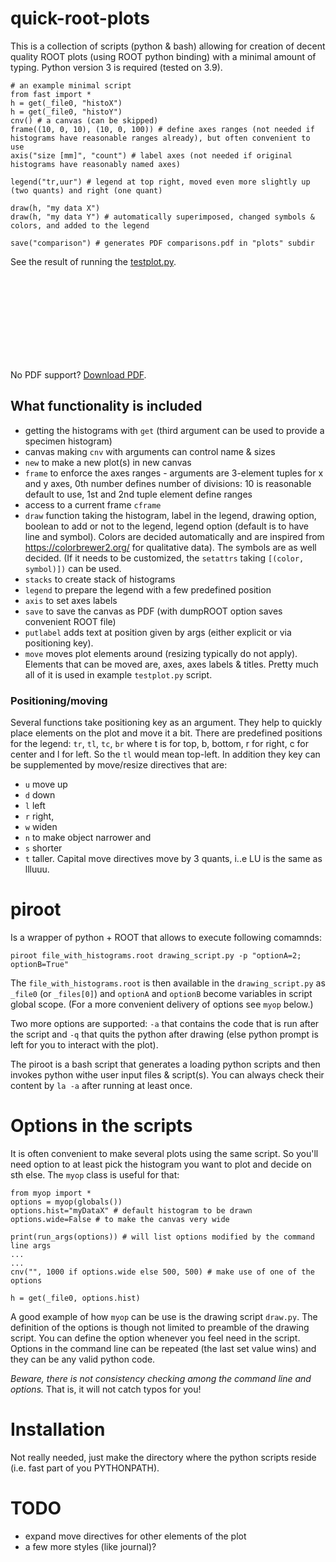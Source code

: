 # quick-root-plots

This is a collection of scripts (python & bash) allowing for creation of decent quality ROOT plots (using ROOT python binding) with a minimal amount of typing.
Python version 3 is required (tested on 3.9).

```
# an example minimal script
from fast import *
h = get(_file0, "histoX")
h = get(_file0, "histoY")
cnv() # a canvas (can be skipped)
frame((10, 0, 10), (10, 0, 100)) # define axes ranges (not needed if histograms have reasonable ranges already), but often convenient to use
axis("size [mm]", "count") # label axes (not needed if original histograms have reasonably named axes)

legend("tr,uur") # legend at top right, moved even more slightly up (two quants) and right (one quant)

draw(h, "my data X")
draw(h, "my data Y") # automatically superimposed, changed symbols & colors, and added to the legend

save("comparison") # generates PDF comparisons.pdf in "plots" subdir
```
See the result of running the [testplot.py](https://github.com/tboldagh/quick-root-plots/blob/main/scripts/testplot.py).
<object data="https://github.com/tboldagh/quick-root-plots/blob/main/figures/testplot.pdf" type="application/pdf" width="700px" height="700px">
    <embed src="https://github.com/tboldagh/quick-root-plots/blob/main/figures/testplot.pdf">
        <p>No PDF support? <a href="https://github.com/tboldagh/quick-root-plots/blob/main/figures/testplot.pdf">Download PDF</a>.</p>
    </embed>
</object>

## What functionality is included
* getting the histograms with `get` (third argument can be used to provide a specimen histogram)
* canvas making `cnv`  with arguments can control name & sizes
* `new` to make a new plot(s) in new canvas
* `frame` to enforce the axes ranges - arguments are 3-element tuples for x and y axes, 0th number defines number of divisions: 10 is reasonable default to use, 1st and 2nd tuple element define ranges
* access to a current frame `cframe`
* `draw` function taking the histogram, label in the legend, drawing option, boolean to add or not to the legend, legend option (default is to have line and symbol). 
    Colors are decided automatically and are inspired from https://colorbrewer2.org/ for qualitative data). The symbols are as well decided. (If it needs to be customized, the `setattrs` taking `[(color, symbol)])` can be used.
* `stacks` to create stack of histograms
* `legend` to prepare the legend with a few predefined position 
* `axis` to set axes labels
* `save` to save the canvas as PDF (with dumpROOT option saves convenient ROOT file)
* `putlabel` adds text at position given by args (either explicit or via positioning key).
* `move` moves plot elements around (resizing typically do not apply). Elements that can be moved are, axes, axes labels & titles.
Pretty much all of it is used in example `testplot.py` script.

### Positioning/moving
Several functions take positioning key as an argument. They help to quickly place elements on the plot and move it a bit.
There are predefined positions for the legend:
`tr`, `tl`, `tc`, `br` where t is for top, b, bottom, r for right, c for center and l for left. So the `tl` would mean top-left.
In addition they key can be supplemented by move/resize directives that are:
* `u` move up
* `d` down
* `l` left 
* `r` right, 
* `w` widen 
* `n` to make object narrower and 
* `s` shorter
* `t` taller. 
Capital move directives move by 3 quants, i..e LU is the same as llluuu.
# piroot 
Is a wrapper of python + ROOT that allows to execute following comamnds:
```
piroot file_with_histograms.root drawing_script.py -p "optionA=2; optionB=True"
```
The `file_with_histograms.root` is then available in the `drawing_script.py` as `_file0` (or `_files[0]`)
and `optionA` and `optionB` become variables in script global scope.
(For a more convenient delivery of options see `myop` below.)

Two more options are supported: `-a` that contains the code that is run after the script and `-q` that quits the python after drawing (else python prompt is left for you to interact with the plot).

The piroot is a bash script that generates a loading python scripts and then invokes python withe user input files & script(s).
You can always check their content by `la -a` after running at least once. 


# Options in the scripts
It is often convenient to make several plots using the same script. So you'll need option to at least pick the histogram you want to plot and decide on sth else.
The `myop` class is useful for that:
```
from myop import *
options = myop(globals())
options.hist="myDataX" # default histogram to be drawn
options.wide=False # to make the canvas very wide

print(run_args(options)) # will list options modified by the command line args
...
...
cnv("", 1000 if options.wide else 500, 500) # make use of one of the options

h = get(_file0, options.hist)

``` 

A good example of how `myop` can be use is the drawing script `draw.py`.
The definition of the options is though not limited to preamble of the drawing script. You can define the option whenever you feel need in the script.
Options in the command line can be repeated (the last set value wins) and they can be any valid python code.

*Beware, there is not consistency checking among the command line and options.*
That is, it will not catch typos for you!





# Installation
Not really needed, just make the directory where the python scripts reside (i.e. fast part of you PYTHONPATH).

# TODO
* expand move directives for other elements of the plot
* a few more styles (like journal)?